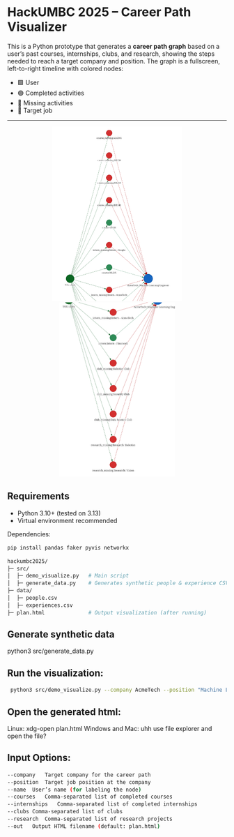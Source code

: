 # HackUMBC 2025 – Career Path Visualizer

This is a Python prototype that generates a **career path graph** based on a user’s past courses, internships, clubs, and research, showing the steps needed to reach a target company and position. The graph is a fullscreen, left-to-right timeline with colored nodes:

- 🟩 User  
- 🟢 Completed activities  
- 🔴 Missing activities  
- 🔵 Target job  

---
<p align="center">
  <img src="/ss1.png" height="400" />
  <img src="/ss2.png" height="400" />
</p>

## Requirements

- Python 3.10+ (tested on 3.13)
- Virtual environment recommended

Dependencies:

```bash
pip install pandas faker pyvis networkx
```
```bash
hackumbc2025/
├─ src/
│  ├─ demo_visualize.py   # Main script
│  ├─ generate_data.py    # Generates synthetic people & experience CSVs
├─ data/
│  ├─ people.csv
│  ├─ experiences.csv
├─ plan.html              # Output visualization (after running)
```


## Generate synthetic data
python3 src/generate_data.py

## Run the visualization:
```bash
 python3 src/demo_visualize.py --company AcmeTech --position "Machine Learning Engineer" --name "Alex" --courses "CS101,ML201" --internships "Intern - FinanceX" --out plan.html
```
## Open the generated html:
Linux: xdg-open plan.html
Windows and Mac: uhh use file explorer and open the file?

## Input Options:
```bash
--company	Target company for the career path
--position	Target job position at the company
--name	User’s name (for labeling the node)
--courses	Comma-separated list of completed courses
--internships	Comma-separated list of completed internships
--clubs	Comma-separated list of clubs
--research	Comma-separated list of research projects
--out	Output HTML filename (default: plan.html)
```
